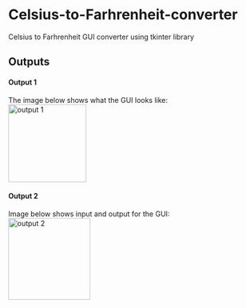 # Celsius-to-Farhrenheit-converter
Celsius to Farhrenheit GUI converter using tkinter library
## Outputs

#### Output 1
The image below shows what the GUI looks like: <br/>
<img width="156" alt="output 1" src="https://user-images.githubusercontent.com/32400601/55046573-543c3f00-4fff-11e9-92b8-982c5aba0f0b.PNG">
#### Output 2
Image below shows input and output for the GUI: <br/>
<img width="164" alt="output 2" src="https://user-images.githubusercontent.com/32400601/55047220-3ec81480-5001-11e9-9a0c-bdd0814e2815.PNG">



